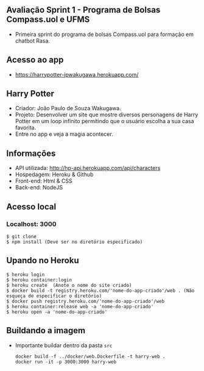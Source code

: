 ## Avaliação Sprint 1 - Programa de Bolsas Compass.uol e UFMS
- Primeira sprint do programa de bolsas Compass.uol para formação em chatbot Rasa.

## Acesso ao app
- https://harrypotter-jpwakugawa.herokuapp.com/

## Harry Potter
- Criador: João Paulo de Souza Wakugawa.
- Projeto: Desenvolver um site que mostre diversos personagens de Harry Potter em um loop infinito permitindo que o usuário escolha a sua casa favorita.
- Entre no app e veja a magia acontecer.

## Informações
- API utilizada: http://hp-api.herokuapp.com/api/characters
- Hospedagem: Heroku & Github
- Front-end: Html & CSS
- Back-end: NodeJS  

## Acesso local
### Localhost: 3000
```
$ git clone
$ npm install (Deve ser no diretório especificado)
```

## Upando no Heroku
```
$ heroku login
$ heroku container:login
$ heroku create  (Anote o nome do site criado)
$ docker build -t registry.heroku.com/'nome-do-app-criado'/web . (Não esqueça de especificar o diretório)
$ docker push registry.heroku.com/'nome-do-app-criado'/web
$ heroku container:release web -a 'nome-do-app-criado'
$ heroku open -a 'nome-do-app-criado'
```

## Buildando a imagem
* Importante buildar dentro da pasta `src`
    ```
    docker build -f ../docker/web.Dockerfile -t harry-web .
    docker run -it -p 3000:3000 harry-web
    ```